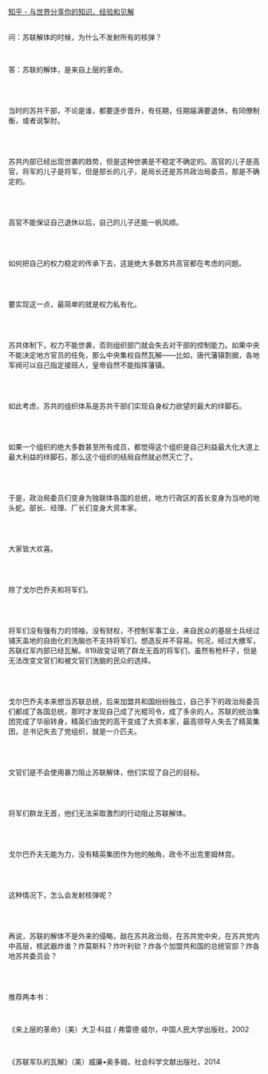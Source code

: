 <a href="https://www.zhihu.com/question/46931380/answer/188209249" class="internal">知乎 - 与世界分享你的知识、经验和见解</a><br><br><p data-pid="hQylKrjQ">问：苏联解体的时候，为什么不发射所有的核弹？<br></p><br><p data-pid="kPkHvQAQ">答：苏联的解体，是来自上层的革命。</p><br><br><p data-pid="IwCrfYsc">当时的苏共干部，不论是谁，都要逐步晋升，有任期，任期届满要退休，有同僚制衡，或者说掣肘。</p><br><br><p data-pid="Uf2fE-50">苏共内部已经出现世袭的趋势，但是这种世袭是不稳定不确定的。高官的儿子是高官，将军的儿子是将军，但是部长的儿子，是局长还是苏共政治局委员，那是不确定的。</p><br><br><p data-pid="6MmVCxum">高官不能保证自己退休以后，自己的儿子还能一帆风顺。</p><br><br><p data-pid="WtphC5Ov">如何把自己的权力稳定的传承下去，这是绝大多数苏共高官都在考虑的问题。</p><br><br><p data-pid="ouQYDjh4">要实现这一点，最简单的就是权力私有化。</p><br><br><p data-pid="14NCkPBk">苏共体制下，权力不能世袭，否则组织部门就会失去对干部的控制能力。如果中央不能决定地方官员的任免，那么中央集权自然瓦解——比如，唐代藩镇割据，各地军阀可以自己指定接班人，皇帝自然不能指挥藩镇。</p><br><br><p data-pid="zJCIaI67">如此考虑，苏共的组织体系是苏共干部们实现自身权力欲望的最大的绊脚石。</p><br><br><p data-pid="SD84E0c_">如果一个组织的绝大多数甚至所有成员，都觉得这个组织是自己利益最大化大道上最大利益的绊脚石，那么这个组织的结局自然就必然灭亡了。</p><br><br><p data-pid="ssU9h4dO">于是，政治局委员们变身为独联体各国的总统，地方行政区的首长变身为当地的地头蛇。部长、经理、厂长们变身大资本家。</p><br><br><p data-pid="UBsOXHkP">大家皆大欢喜。</p><br><br><p data-pid="-sfG3k6W">除了戈尔巴乔夫和将军们。</p><br><br><p data-pid="5Fpon4sx">将军们没有强有力的领袖，没有财权，不控制军事工业，来自民众的基层士兵经过铺天盖地的自由化的洗脑也不支持将军们，想造反并不容易。何况，经过大撤军，苏联红军内部已经瓦解。819政变证明了群龙无首的将军们，虽然有枪杆子，但是无法改变文官们和被文官们洗脑的民众的选择。</p><br><br><p data-pid="0E4R8qzo">戈尔巴乔夫本来想当苏联总统，后来加盟共和国纷纷独立，自己手下的政治局委员们都成了各国总统，那时才发现自己成了光棍司令，成了多余的人。苏联的统治集团完成了华丽转身，精英们由党的高干变成了大资本家，最高领导人失去了精英集团，总书记失去了党组织，就是一介匹夫。</p><br><br><p data-pid="EtE4ZRA1">文官们是不会使用暴力阻止苏联解体，他们实现了自己的目标。</p><br><br><p data-pid="IYRbFKke">将军们群龙无首，他们无法采取激烈的行动阻止苏联解体。</p><br><br><p data-pid="rOk_Ke7H">戈尔巴乔夫无能为力，没有精英集团作为他的触角，政令不出克里姆林宫。</p><br><br><p data-pid="40y6u_8-">这种情况下，怎么会发射核弹呢？</p><br><br><p data-pid="_BFEDxgV">再说，苏联的解体不是外来的侵略，敌在苏共政治局，在苏共党中央，在苏共党内中高层，核武器炸谁？炸莫斯科？炸叶利钦？炸各个加盟共和国的总统官邸？炸各地苏共委员会？</p><br><br><p data-pid="gf77fEer">推荐两本书：</p><br><p data-pid="kDxCcPlx">《来上层的革命》（美）大卫·科兹 / 弗雷德·威尔，中国人民大学出版社，2002</p><br><p data-pid="sDyj_HZy">《苏联军队的瓦解》（美）威廉•奥多姆，社会科学文献出版社，2014</p>